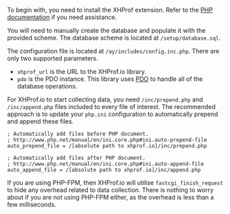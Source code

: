 To begin with, you need to install the XHProf extension. Refer to the [PHP documentation](http://www.php.net/manual/en/xhprof.setup.php) if you need assistance.

You will need to manually create the database and populate it with the provided scheme. The database scheme is located at `/setup/database.sql`.

The configuration file is located at `/ay/includes/config.inc.php`. There are only two supported parameters.

* `xhprof_url` is the URL to the XHProf.io library.
* `pdo` is the PDO instance. This library uses [PDO](http://uk3.php.net/pdo) to handle all of the database operations.

For XHProf.io to start collecting data, you need `/inc/prepend.php` and `/inc/append.php` files included to every file of interest. The recommended approach is to update your `php.ini` configuration to automatically prepend and append these files.

    ; Automatically add files before PHP document.
    ; http://www.php.net/manual/en/ini.core.php#ini.auto-prepend-file
    auto_prepend_file = /[absolute path to xhprof.io]/inc/prepend.php

    ; Automatically add files after PHP document.
    ; http://www.php.net/manual/en/ini.core.php#ini.auto-append-file
    auto_append_file = /[absolute path to xhprof.io]/inc/append.php

If you are using PHP-FPM, then XHProf.io will utilise `fastcgi_finish_request` to hide any overhead related to data collection. There is nothing to worry about if you are not using PHP-FPM either, as the overhead is less than a few milliseconds.